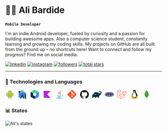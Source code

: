 # 👨‍💻 Ali Bardide
**`Mobile Developer`**

I'm an indie Android developer, fueled by curiosity and a passion for building awesome apps. Also a computer science student, constantly learning and growing my coding skills. My projects on GitHub are all built from the ground up – no shortcuts here! Want to connect and follow my progress? Find me on social media.

  <p align="left">
        <!--<a href="https://www.youtube.com/c/channel?sub_confirmation=1">
           <img alt="youtube subscribers" title="Subscribe to my YouTube channel" src="https://custom-icon-badges.demolab.com/youtube/channel/subscribers/ID?color=%23E05D44&label=SUBSCRIBE&logo=video&logoColor=white&style=for-the-badge&labelColor=CE4630"/></a> 
        <a href="https://www.youtube.com/c/channel">
           <img alt="youtube views" title="YouTube views" src="https://custom-icon-badges.demolab.com/youtube/channel/views/ID?color=%23E1AD0E&logo=eye&logoColor=white&style=for-the-badge&labelColor=C79600"/></a>
        -->
    <a href="https://instagram.com/alibardide.5124">
      <img alt="linkedin" title="Linkedin" src="https://custom-icon-badges.demolab.com/badge/-Linkedin-blue?logoSource=feather&style=for-the-badge&logo=linkedin&logoColor=white"/></a>
    <a href="https://instagram.com/alibardide.5124">
      <img alt="instagram" title="Instagram" src="https://custom-icon-badges.demolab.com/badge/-Instagram-plum?logoSource=feather&style=for-the-badge&logo=instagram&logoColor=black"/></a>
    <a href="https://github.com/AliBardide5124?tab=followers">
      <img alt="followers" title="Follow me on Github" src="https://custom-icon-badges.demolab.com/github/followers/AliBardide5124?color=236ad3&labelColor=1155ba&style=for-the-badge&logo=person-add&label=Follow&logoColor=white"/></a>
    <a href="https://github.com/AliBardide5124?tab=repositories&sort=stargazers">
      <img alt="total stars" title="Total stars on GitHub" src="https://custom-icon-badges.demolab.com/github/stars/AliBardide5124?color=55960c&style=for-the-badge&labelColor=488207&logo=star"/></a>
  </p>

---

### 🤖 Technologies and Languages

<img align="left" alt="Android" width="30px" style="padding-right:10px;" src="https://github.com/devicons/devicon/blob/v2.16.0/icons/android/android-original.svg"/>
<img align="left" alt="Android Studio" width="30px" style="padding-right:10px;" src="https://github.com/devicons/devicon/blob/v2.16.0/icons/androidstudio/androidstudio-original.svg"/>
<img align="left" alt="Jetpack Compose" width="30px" style="padding-right:10px;" src="https://github.com/devicons/devicon/blob/v2.16.0/icons/jetpackcompose/jetpackcompose-original.svg"/>
<img align="left" alt="Kotlin" width="30px" style="padding-right:10px;" src="https://github.com/devicons/devicon/blob/v2.16.0/icons/kotlin/kotlin-original.svg"/>  
<img align="left" alt="Java" width="30px" style="padding-right:10px;" src="https://github.com/devicons/devicon/blob/v2.16.0/icons/java/java-original.svg"/>
<img align="left" alt="Git" width="30px" style="padding-right:10px;" src="https://github.com/devicons/devicon/blob/v2.16.0/icons/git/git-original.svg"/>
<img align="left" alt="Github" width="30px" style="padding-right:10px;" src="https://github.com/devicons/devicon/blob/v2.16.0/icons/github/github-original.svg"/>
<img align="left" alt="Gradle" width="30px" style="padding-right:10px;" src="https://github.com/devicons/devicon/blob/v2.16.0/icons/gradle/gradle-original.svg"/>
<img align="left" alt="php" width="30px" style="padding-right:10px;" src="https://github.com/devicons/devicon/blob/v2.16.0/icons/php/php-original.svg"/>
<img align="left" alt="Laravel" width="30px" style="padding-right:10px;" src="https://github.com/devicons/devicon/blob/v2.16.0/icons/laravel/laravel-original.svg"/>
<img align="left" alt="Linux" width="30px" style="padding-right:10px;" src="https://github.com/devicons/devicon/blob/v2.16.0/icons/linux/linux-original.svg"/>
<img align="left" alt="MongoDB" width="30px" style="padding-right:10px;" src="https://github.com/devicons/devicon/blob/v2.16.0/icons/mongodb/mongodb-original.svg"/>
<br />
  
#

### 📊 States

![Ali's states](https://github-readme-stats.vercel.app/api?username=alibardide5124&show_icons=true&count_private=true&include_all_commits=true&theme=calm_pink)

#
